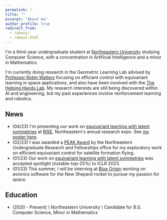 ```yaml
---
permalink: /
title: ""
excerpt: "About me"
author_profile: true
redirect_from:
  - /about/
  - /about.html
---
```


I'm a third-year undergraduate student at [Northeastern University](https://www.northeastern.edu) studying Computer Science, with a concentration in Artificial Intelligence and a minor in Mathematics.

I'm currently doing research in the Geometric Learning Lab advised by [Professor Robin Walters](https://www.khoury.northeastern.edu/people/robin-walters/) focusing on efficient control with equivariant learning in space applications, and also have been involved with the [The Helping Hands Lab](https://www2.ccs.neu.edu/research/helpinghands/). My research interests are still being discovered within AI and engineering, but my past experiences involve reinforcement learning and robotics.

## News

- (04/23) I'm presenting our work on [equivariant learning with latent symmetries](https://nsortur.github.io/publication/iclr2023) at [RISE](https://undergraduate.northeastern.edu/research/rise-2023/overview/), Northeastern's annual research expo. See [my poster here](https://drive.google.com/file/d/1zKoX4EBMvLhzg2CjEZuvNoKS3bTbCODz/view?usp=sharing).
- (02/23) I was awarded a [PEAK Award](https://undergraduate.northeastern.edu/research/awards/peak-awards-overview/) by the Northeastern Undergraduate Research and Fellowships office for my exploratory work on efficient equivariant control for satellite formation flying.
- (01/23) Our work on [equivariant learning with latent symmetries](https://nsortur.github.io/publication/iclr2023) was accepted spotlight (notable-top-25%) to ICLR 2023.
- (01/23) This summer, I will be interning at [Blue Origin](https://www.blueorigin.com/) working on avionics software for the New Shepard rocket to pursue my passion for space.

## Education

- (2020 - Present) \\
Northeastern University \\
Candidate for B.S. Computer Science, Minor in Mathematics
